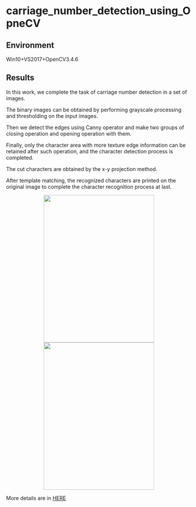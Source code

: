 # carriage_number_detection_using_OpneCV

## Environment
Win10+VS2017+OpenCV3.4.6

## Results
In this work, we complete the task of carriage number detection in a set of images. 

The binary images can be obtained by performing grayscale processing and thresholding on the input images. 

Then we detect the edges using Canny operator and make two groups of closing operation and opening operation with them. 

Finally, only the character area with more texture edge information can be retained after such operation, and the character detection process is completed. 

The cut characters are obtained by the x-y projection method.

After template matching, the recognized characters are printed on the original image to complete the character recognition process at last.

<div align=center><img width="300" height="400" src="https://i.loli.net/2019/07/22/5d35b933d793d89189.png"/></div>


<div align=center><img width="300" height="400" src="https://i.loli.net/2019/07/22/5d35b93450f1046484.png"/></div>

More details are in [HERE](https://blog.csdn.net/BenJamin_Blue/article/details/96892971) 
